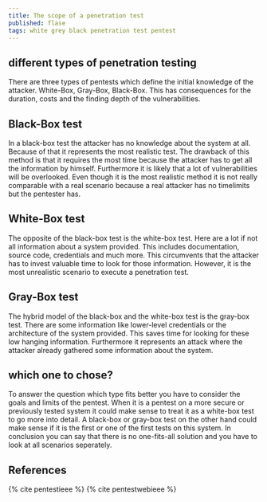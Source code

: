 ```yaml
---
title: The scope of a penetration test
published: flase
tags: white grey black penetration test pentest 
---
```


## different types of penetration testing

There are three types of pentests which define the initial knowledge of the attacker. White-Box, Gray-Box, Black-Box. This has consequences for the duration, costs and the finding depth of the vulnerabilities. 

## Black-Box test

In a black-box test the attacker has no knowledge about the system at all. Because of that it represents the most realistic test. The drawback of this method is that it requires the most time because the attacker has to get all the information by himself. Furthermore it is likely that a lot of vulnerabilities will be overlooked. Even though it is the most realistic method it is not really comparable with a real scenario because a real attacker has no timelimits but the pentester has. 

## White-Box test

The opposite of the black-box test is the white-box test. Here are a lot if not all information about a system provided. This includes documentation, source code, credentials and much more. This circumvents that the attacker has to invest valuable time to look for those information. However, it is the most unrealistic scenario to execute a penetration test.

## Gray-Box test

The hybrid model of the black-box and the white-box test is the gray-box test. There are some information like lower-level credentials or the architecture of the system provided. This saves time for looking for these low hanging information. Furthermore it represents an attack where the attacker already gathered some information about the system.

## which one to chose?

To answer the question which type fits better you have to consider the goals and limits of the pentest. When it is a pentest on a more secure or previously tested system it could make sense to treat it as a white-box test to go more into detail. A black-box or gray-box test on the other hand could make sense if it is the first or one of the first tests on this system. In conclusion you can say that there is no one-fits-all solution and you have to look at all scenarios seperately.

## References

{% cite pentestieee %}
{% cite pentestwebieee %}


